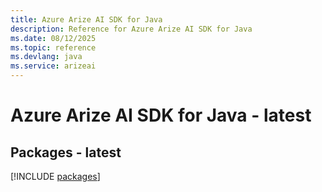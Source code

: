 ```yaml
---
title: Azure Arize AI SDK for Java
description: Reference for Azure Arize AI SDK for Java
ms.date: 08/12/2025
ms.topic: reference
ms.devlang: java
ms.service: arizeai
---
```

# Azure Arize AI SDK for Java - latest
## Packages - latest
[!INCLUDE [packages](arize-ai-index.md)]